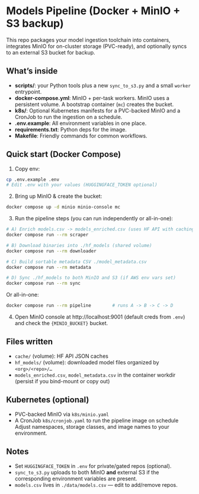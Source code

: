 # Models Pipeline (Docker + MinIO + S3 backup)

This repo packages your model ingestion toolchain into containers, integrates MinIO for on-cluster storage (PVC-ready), and optionally syncs to an external S3 bucket for backup.

## What’s inside
- **scripts/**: your Python tools plus a new `sync_to_s3.py` and a small `worker` entrypoint.
- **docker-compose.yml**: MinIO + per-task workers. MinIO uses a persistent volume. A bootstrap container (`mc`) creates the bucket.
- **k8s/**: Optional Kubernetes manifests for a PVC-backed MinIO and a CronJob to run the ingestion on a schedule.
- **.env.example**: All environment variables in one place.
- **requirements.txt**: Python deps for the image.
- **Makefile**: Friendly commands for common workflows.

## Quick start (Docker Compose)
1) Copy env:
```bash
cp .env.example .env
# Edit .env with your values (HUGGINGFACE_TOKEN optional)
```

2) Bring up MinIO & create the bucket:
```bash
docker compose up -d minio minio-console mc
```

3) Run the pipeline steps (you can run independently or all-in-one):

```bash
# A) Enrich models.csv -> models_enriched.csv (uses HF API with caching)
docker compose run --rm scraper

# B) Download binaries into ./hf_models (shared volume)
docker compose run --rm downloader

# C) Build sortable metadata CSV ./model_metadata.csv
docker compose run --rm metadata

# D) Sync ./hf_models to both MinIO and S3 (if AWS env vars set)
docker compose run --rm sync
```

Or all-in-one:
```bash
docker compose run --rm pipeline        # runs A -> B -> C -> D
```

4) Open MinIO console at http://localhost:9001 (default creds from `.env`) and check the `{MINIO_BUCKET}` bucket.

## Files written
- `cache/` (volume): HF API JSON caches
- `hf_models/` (volume): downloaded model files organized by `<org>/<repo>/…`
- `models_enriched.csv`, `model_metadata.csv` in the container workdir (persist if you bind-mount or copy out)

## Kubernetes (optional)
- PVC-backed MinIO via `k8s/minio.yaml`
- A CronJob `k8s/cronjob.yaml` to run the pipeline image on schedule
Adjust namespaces, storage classes, and image names to your environment.

## Notes
- Set `HUGGINGFACE_TOKEN` in `.env` for private/gated repos (optional).
- `sync_to_s3.py` uploads to both MinIO **and** external S3 if the corresponding environment variables are present.
- `models.csv` lives in `./data/models.csv` — edit to add/remove repos.

